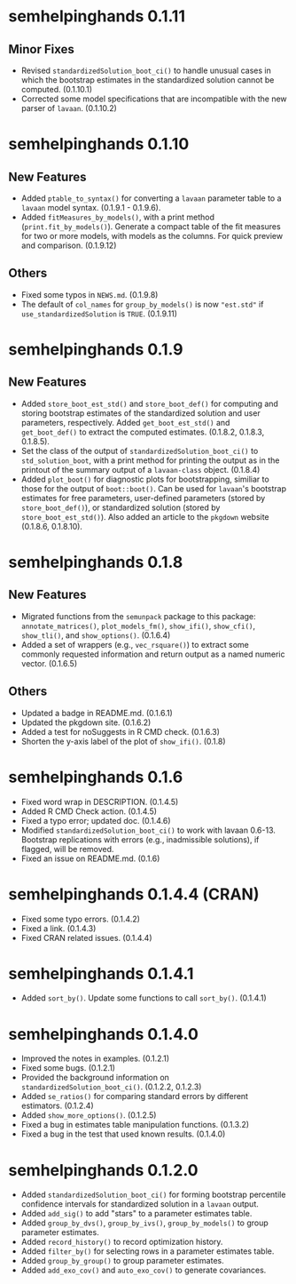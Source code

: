 # semhelpinghands 0.1.11

## Minor Fixes

- Revised `standardizedSolution_boot_ci()`
  to handle unusual cases in which the
  bootstrap estimates in the
  standardized solution cannot be
  computed. (0.1.10.1)
- Corrected some model specifications
  that are incompatible with the new
  parser of `lavaan`. (0.1.10.2)

# semhelpinghands 0.1.10

## New Features

- Added `ptable_to_syntax()` for
  converting a `lavaan` parameter
  table to a `lavaan` model syntax.
  (0.1.9.1 - 0.1.9.6).
- Added `fitMeasures_by_models()`,
  with a print method (`print.fit_by_models()`).
  Generate a compact table of the fit
  measures for two or more models, with
  models as the columns. For quick
  preview and comparison.
  (0.1.9.12)

## Others

- Fixed some typos in `NEWS.md`.
  (0.1.9.8)
- The default of `col_names` for
  `group_by_models()` is now
  `"est.std"` if `use_standardizedSolution`
  is `TRUE`. (0.1.9.11)

# semhelpinghands 0.1.9

## New Features

- Added `store_boot_est_std()` and
  `store_boot_def()` for computing
  and storing bootstrap estimates
  of the standardized solution and
  user parameters, respectively.
  Added `get_boot_est_std()`
  and `get_boot_def()` to extract
  the computed estimates. (0.1.8.2,
  0.1.8.3, 0.1.8.5).
- Set the class of the output of
  `standardizedSolution_boot_ci()`
  to `std_solution_boot`, with a
  print method for printing the output
  as in the printout of the summary
  output of a `lavaan-class` object. (0.1.8.4)
- Added `plot_boot()` for diagnostic
  plots for bootstrapping, similiar to
  those for the output of `boot::boot()`.
  Can be used for `lavaan`'s bootstrap
  estimates for free parameters,
  user-defined parameters (stored
  by `store_boot_def()`), or
  standardized solution (stored by
  `store_boot_est_std()`). Also
  added an article to the `pkgdown`
  website (0.1.8.6, 0.1.8.10).

# semhelpinghands 0.1.8

## New Features

- Migrated functions from the
  `semunpack` package to this package:
  `annotate_matrices()`,
  `plot_models_fm()`,
  `show_ifi()`, `show_cfi()`,
  `show_tli()`, and `show_options()`.
  (0.1.6.4)
- Added a set of wrappers (e.g., `vec_rsquare()`)
  to extract some commonly requested
  information and return output as a
  named numeric vector. (0.1.6.5)

## Others

- Updated a badge in README.md. (0.1.6.1)
- Updated the pkgdown site. (0.1.6.2)
- Added a test for noSuggests in R CMD check. (0.1.6.3)
- Shorten the y-axis label of the plot
  of `show_ifi()`. (0.1.8)

# semhelpinghands 0.1.6

- Fixed word wrap in DESCRIPTION. (0.1.4.5)
- Added R CMD Check action. (0.1.4.5)
- Fixed a typo error; updated doc. (0.1.4.6)
- Modified `standardizedSolution_boot_ci()` to work with lavaan 0.6-13.
  Bootstrap replications with errors (e.g., inadmissible solutions),
  if flagged, will be removed.
- Fixed an issue on README.md. (0.1.6)

# semhelpinghands 0.1.4.4 (CRAN)

- Fixed some typo errors. (0.1.4.2)
- Fixed a link. (0.1.4.3)
- Fixed CRAN related issues. (0.1.4.4)


# semhelpinghands 0.1.4.1

- Added `sort_by()`. Update some functions to call `sort_by()`. (0.1.4.1)

# semhelpinghands 0.1.4.0

- Improved the notes in examples. (0.1.2.1)
- Fixed some bugs. (0.1.2.1)
- Provided the background information on
  `standardizedSolution_boot_ci()`. (0.1.2.2, 0.1.2.3)
- Added `se_ratios()` for comparing standard errors by
  different estimators. (0.1.2.4)
- Added `show_more_options()`. (0.1.2.5)
- Fixed a bug in estimates table manipulation functions. (0.1.3.2)
- Fixed a bug in the test that used known results. (0.1.4.0)

# semhelpinghands 0.1.2.0

- Added `standardizedSolution_boot_ci()` for forming bootstrap percentile
  confidence intervals for standardized solution in a `lavaan` output.
- Added `add_sig()` to add "stars" to a parameter estimates table.
- Added `group_by_dvs()`, `group_by_ivs()`, `group_by_models()` to
  group parameter estimates.
- Added `record_history()` to record optimization history.
- Added `filter_by()` for selecting rows in a parameter estimates table.
- Added `group_by_group()` to group parameter estimates.
- Added `add_exo_cov()` and `auto_exo_cov()` to generate covariances.